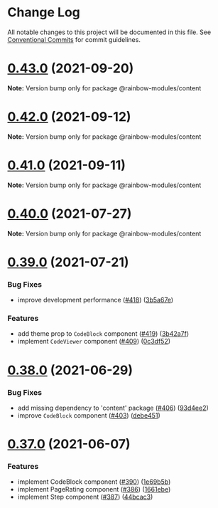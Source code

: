 # Change Log

All notable changes to this project will be documented in this file.
See [Conventional Commits](https://conventionalcommits.org) for commit guidelines.

# [0.43.0](https://github.com/nexxtway/rainbow-modules/compare/v0.42.0...v0.43.0) (2021-09-20)

**Note:** Version bump only for package @rainbow-modules/content

# [0.42.0](https://github.com/nexxtway/rainbow-modules/compare/v0.41.0...v0.42.0) (2021-09-12)

**Note:** Version bump only for package @rainbow-modules/content

# [0.41.0](https://github.com/nexxtway/rainbow-modules/compare/v0.40.1...v0.41.0) (2021-09-11)

**Note:** Version bump only for package @rainbow-modules/content

# [0.40.0](https://github.com/nexxtway/rainbow-modules/compare/v0.39.4...v0.40.0) (2021-07-27)

**Note:** Version bump only for package @rainbow-modules/content

# [0.39.0](https://github.com/nexxtway/rainbow-modules/compare/v0.38.0...v0.39.0) (2021-07-21)

### Bug Fixes

-   improve development performance ([#418](https://github.com/nexxtway/rainbow-modules/issues/418)) ([3b5a67e](https://github.com/nexxtway/rainbow-modules/commit/3b5a67ecd9ac483ff6f7540ec2b74dd5eb0e950f))

### Features

-   add theme prop to `CodeBlock` component ([#419](https://github.com/nexxtway/rainbow-modules/issues/419)) ([3b42a7f](https://github.com/nexxtway/rainbow-modules/commit/3b42a7f78caf4435d6514b965ba2d9b50a54cd91))
-   implement `CodeViewer` component ([#409](https://github.com/nexxtway/rainbow-modules/issues/409)) ([0c3df52](https://github.com/nexxtway/rainbow-modules/commit/0c3df529be559ca3750cb1b5a82e5504924e04fc))

# [0.38.0](https://github.com/nexxtway/rainbow-modules/compare/v0.37.0...v0.38.0) (2021-06-29)

### Bug Fixes

-   add missing dependency to 'content' package ([#406](https://github.com/nexxtway/rainbow-modules/issues/406)) ([93d4ee2](https://github.com/nexxtway/rainbow-modules/commit/93d4ee2039a95dbab769c00f99d02709ff638028))
-   improve `CodeBlock` component ([#403](https://github.com/nexxtway/rainbow-modules/issues/403)) ([debe451](https://github.com/nexxtway/rainbow-modules/commit/debe4517b785112eac2af4f1cb7e34d7f707d1d1))

# [0.37.0](https://github.com/nexxtway/rainbow-modules/compare/v0.36.0...v0.37.0) (2021-06-07)

### Features

-   implement CodeBlock component ([#390](https://github.com/nexxtway/rainbow-modules/issues/390)) ([1e69b5b](https://github.com/nexxtway/rainbow-modules/commit/1e69b5beccb15ea42d962af26ebf5e2ce1583b6b))
-   implement PageRating component ([#386](https://github.com/nexxtway/rainbow-modules/issues/386)) ([1661ebe](https://github.com/nexxtway/rainbow-modules/commit/1661ebedec716049f2854f7682b575d929f3b2e6))
-   implement Step component ([#387](https://github.com/nexxtway/rainbow-modules/issues/387)) ([44bcac3](https://github.com/nexxtway/rainbow-modules/commit/44bcac36108a302e23ac274070da1c720e959fcf))
